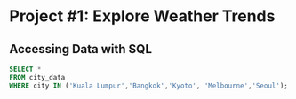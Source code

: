 # Project #1: Explore Weather Trends

## Accessing Data with SQL

````sql
SELECT *
FROM city_data
WHERE city IN ('Kuala Lumpur','Bangkok','Kyoto', 'Melbourne','Seoul');
````

